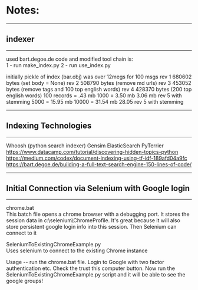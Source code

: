 # Notes:
--------------------------------------------------
## indexer
--------------------------------------------------
used bart.degoe.de code and modified
tool chain is:  
1 - run make_index.py
2 - run use_index.py

initially pickle of index (bar.obj) was over 12megs for 100 msgs
rev 1 680602 bytes  (set body = None)
rev 2 508790 bytes  (remove md urls)
rev 3 453052 bytes  (remove tags and 100 top english words)
rev 4 428370 bytes  (200 top english words)
100 records = .43 mb
1000 = 3.50 mb  3.06 mb rev 5 with stemming
5000 = 15.95 mb
10000 = 31.54 mb 28.05 rev 5 with stemming



--------------------------------------------------
## Indexing Technologies
--------------------------------------------------
Whoosh  (python search indexer)
Gensim
ElasticSearch
PyTerrier
https://www.datacamp.com/tutorial/discovering-hidden-topics-python
https://medium.com/codex/document-indexing-using-tf-idf-189afd04a9fc
https://bart.degoe.de/building-a-full-text-search-engine-150-lines-of-code/


---------------------------------------------------
## Initial Connection via Selenium with Google login
----------------------------------------------------
chrome.bat    
      This batch file opens a chrome browser with a debugging port.  It stores the session data in c:\selenium\ChromeProfile.
      It's great because it will also store persistent google login info into this session.  Then Selenium can connect to it

SeleniumToExistingChromeExample.py  
    Uses selenium to connect to the existing Chrome instance

Usage -- run the chrome.bat file.  Login to Google with two factor authentication etc.  Check the trust this computer button.  Now run the SeleniumToExistingChromeExample.py script and it will be able to see the google groups!  